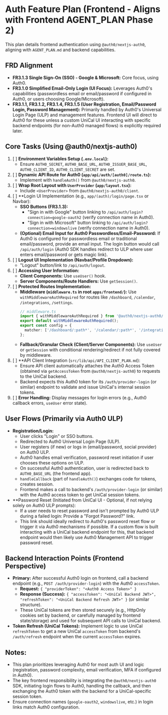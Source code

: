 <!-- filepath: /Users/canh/Projects/Personals/UniCal/apps/frontend/src/lib/auth/AUTH_FEATURE_PLAN.md -->
# Auth Feature Plan (Frontend - Aligns with Frontend AGENT_PLAN Phase 2)

This plan details frontend authentication using `@auth0/nextjs-auth0`, aligning with `AGENT_PLAN.md` and backend capabilities.

## FRD Alignment
*   **FR3.1.3 Single Sign-On (SSO) - Google & Microsoft:** Core focus, using Auth0.
*   **FR3.1.0 Simplified Email-Only Login (UI Focus):** Leverages Auth0's capabilities (passwordless email or email/password if configured in Auth0, or users choosing Google/Microsoft).
*   **FR3.1.1, FR3.1.2, FR3.1.4, FR3.1.5 (User Registration, Email/Password Login, Password Management):** Primarily handled by Auth0's Universal Login Page (ULP) and management features. Frontend UI will direct to Auth0 for these unless a custom UniCal UI interacting with specific backend endpoints (for non-Auth0 managed flows) is explicitly required later.

## Core Tasks (Using @auth0/nextjs-auth0)

1.  [ ] **Environment Variables Setup (`.env.local`):**
    *   Ensure `AUTH0_SECRET`, `AUTH0_BASE_URL`, `AUTH0_ISSUER_BASE_URL`, `AUTH0_CLIENT_ID`, `AUTH0_CLIENT_SECRET` are set.
2.  [ ] **Dynamic API Route for Auth0 (`app/api/auth/[auth0]/route.ts`):**
    *   Implement with `handleAuth()` from `@auth0/nextjs-auth0`.
3.  [ ] **Wrap Root Layout with `UserProvider` (`app/layout.tsx`):**
    *   Include `<UserProvider>` from `@auth0/nextjs-auth0/client`.
4.  [ ] **Login UI Implementation (e.g., `app/(auth)/login/page.tsx` or Navbar):
    *   **SSO Buttons (FR3.1.3):**
        *   "Sign in with Google" button linking to `/api/auth/login?connection=google-oauth2` (verify connection name in Auth0).
        *   "Sign in with Microsoft" button linking to `/api/auth/login?connection=windowslive` (verify connection name in Auth0).
    *   **(Optional) Email Input for Auth0 Passwordless/Email-Password:** If Auth0 is configured for passwordless email or traditional email/password, provide an email input. The login button would call `/api/auth/login` (Auth0 SDK handles redirect to ULP where user enters email/password or gets magic link).
5.  [ ] **Logout UI Implementation (Navbar/Profile Dropdown):**
    *   "Logout" button/link to `/api/auth/logout`.
6.  [ ] **Accessing User Information:**
    *   **Client Components:** Use `useUser()` hook.
    *   **Server Components/Route Handlers:** Use `getSession()`.
7.  [ ] **Protected Routes Implementation:**
    *   **Middleware (`middleware.ts` in root `apps/frontend/`):** Use `withMiddlewareAuthRequired` for routes like `/dashboard`, `/calendar`, `/integrations`, `/settings`.
        ```typescript
        // middleware.ts
        import { withMiddlewareAuthRequired } from '@auth0/nextjs-auth0/edge';
        export default withMiddlewareAuthRequired();
        export const config = {
          matcher: ['/dashboard/:path*', '/calendar/:path*', '/integrations/:path*', '/settings/:path*'],
        };
        ```
    *   **Fallback/Granular Check (Client/Server Components):** Use `useUser` or `getSession` with conditional rendering/redirect if not fully covered by middleware.
8.  [ ] **API Client Integration (`src/lib/api/API_CLIENT_PLAN.md`):
    *   Ensure API client automatically attaches the Auth0 Access Token (obtained via `getAccessToken` from `@auth0/nextjs-auth0`) to requests to the UniCal backend.
    *   Backend expects this Auth0 token for its `/auth/provider-login` (or similar) endpoint to validate and issue UniCal's internal session tokens.
9.  [ ] **Error Handling:** Display messages for login errors (e.g., Auth0 callback errors, `useUser` error state).

## User Flows (Primarily via Auth0 ULP)

*   **Registration/Login:**
    *   User clicks "Login" or SSO buttons.
    *   Redirected to Auth0 Universal Login Page (ULP).
    *   User registers (if new) or logs in (email/password, social provider) on Auth0 ULP.
    *   Auth0 handles email verification, password reset initiation if user chooses these options on ULP.
    *   On successful Auth0 authentication, user is redirected back to `AUTH0_BASE_URL` (the frontend app).
    *   `handleCallback` (part of `handleAuth()`) exchanges code for tokens, creates session.
    *   Frontend makes a call to backend's `/auth/provider-login` (or similar) with the Auth0 access token to get UniCal session tokens.
*   **Password Reset (Initiated from UniCal UI - Optional, if not relying solely on Auth0 ULP prompts):
    *   If a user needs to reset password and isn't prompted by Auth0 ULP during a failed login: Provide a "Forgot Password?" link.
    *   This link should ideally redirect to Auth0's password reset flow or trigger it via Auth0 mechanisms if possible. If a custom flow is built interacting with a UniCal backend endpoint for this, that backend endpoint would then likely use Auth0 Management API to trigger password reset.

## Backend Interaction Points (Frontend Perspective)

*   **Primary:** After successful Auth0 login on frontend, call a backend endpoint (e.g., `POST /auth/provider-login`) with the Auth0 `accessToken`.
    *   **Request:** `{ "providerToken": "<Auth0 Access Token>" }`
    *   **Response (Success):** `{ "accessToken": "<UniCal Backend JWT>", "refreshToken": "<UniCal Backend Refresh JWT>" }` (or similar structure).
    *   These UniCal tokens are then stored securely (e.g., HttpOnly cookies set by backend, or carefully managed by frontend state/storage) and used for subsequent API calls to UniCal backend.
*   **Token Refresh (UniCal Tokens):** Implement logic to use UniCal `refreshToken` to get a new UniCal `accessToken` from backend's `/auth/refresh` endpoint when the current `accessToken` expires.

## Notes:
*   This plan prioritizes leveraging Auth0 for most auth UI and logic (registration, password complexity, email verification, MFA if configured in Auth0).
*   The key frontend responsibility is integrating the `@auth0/nextjs-auth0` SDK, initiating login flows to Auth0, handling the callback, and then exchanging the Auth0 token with the backend for a UniCal-specific session token.
*   Ensure connection names (`google-oauth2`, `windowslive`, etc.) in login links match Auth0 configuration.
